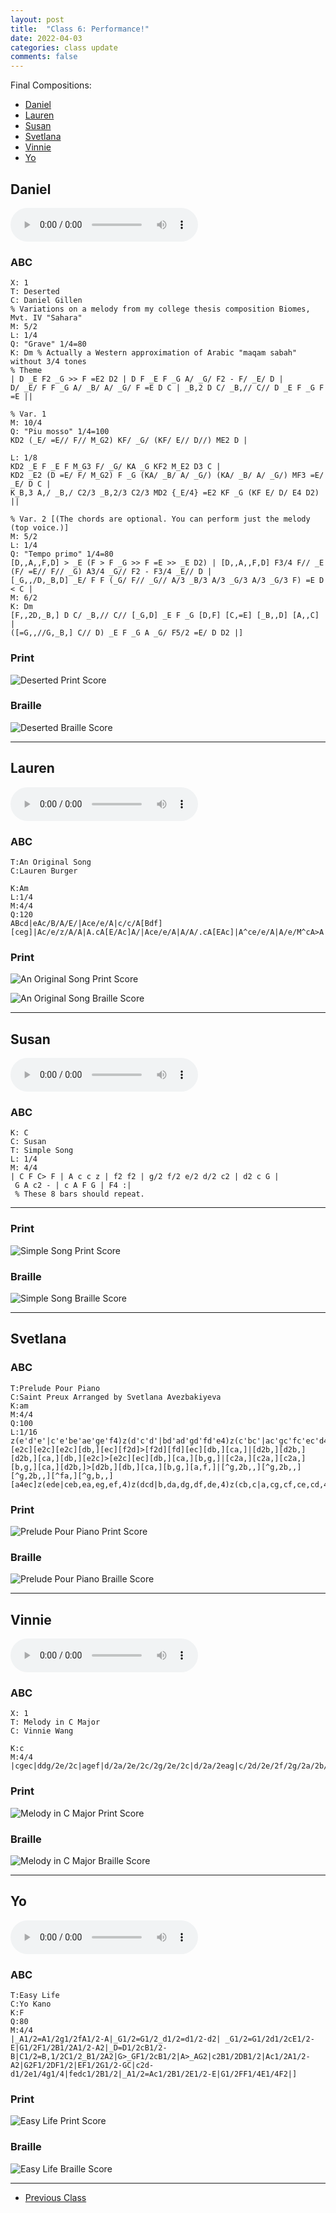 ```yaml
---
layout: post
title:  "Class 6: Performance!"
date: 2022-04-03
categories: class update
comments: false
---
```


Final Compositions:
* [Daniel](#daniel)
* [Lauren](#lauren)
* [Susan](#susan)
* [Svetlana](#svetlana)
* [Vinnie](#vinnie)
* [Yo](#yo)

## Daniel
<audio controls>
  <source src="{{site.baseurl}}/assets/audio/deserted.mp3" type="audio/mp3">
  <p>
  Your browser does not support HTML audio.
  Here is a <a href="{{site.baseurl}}/assets/audio/deserted.mp3">link to download the audio</a> instead.
  </p>
</audio>

### ABC
```
X: 1
T: Deserted
C: Daniel Gillen
% Variations on a melody from my college thesis composition Biomes, Mvt. IV "Sahara"
M: 5/2
L: 1/4
Q: "Grave" 1/4=80
K: Dm % Actually a Western approximation of Arabic "maqam sabah" without 3/4 tones
% Theme
| D _E F2 _G >> F =E2 D2 | D F _E F _G A/ _G/ F2 - F/ _E/ D |
D/ _E/ F F _G A/ _B/ A/ _G/ F =E D C | _B,2 D C/ _B,// C// D _E F _G F =E ||

% Var. 1
M: 10/4
Q: "Piu mosso" 1/4=100
KD2 (_E/ =E// F// M_G2) KF/ _G/ (KF/ E// D//) ME2 D |

L: 1/8
KD2 _E F _E F M_G3 F/ _G/ KA _G KF2 M_E2 D3 C |
KD2 _E2 (D =E/ F/ M_G2) F _G (KA/ _B/ A/ _G/) (KA/ _B/ A/ _G/) MF3 =E/ _E/ D C |
K_B,3 A,/ _B,/ C2/3 _B,2/3 C2/3 MD2 {_E/4} =E2 KF _G (KF E/ D/ E4 D2) ||

% Var. 2 [(The chords are optional. You can perform just the melody (top voice.)]
M: 5/2
L: 1/4
Q: "Tempo primo" 1/4=80
[D,,A,,F,D] > _E (F > F _G >> F =E >> _E D2) | [D,,A,,F,D] F3/4 F// _E (F/ =E// F// _G) A3/4 _G// F2 - F3/4 _E// D |
[_G,,/D,_B,D] _E/ F F (_G/ F// _G// A/3 _B/3 A/3 _G/3 A/3 _G/3 F) =E D < C |
M: 6/2
K: Dm
[F,,2D,_B,] D C/ _B,// C// [_G,D] _E F _G [D,F] [C,=E] [_B,,D] [A,,C] |
([=G,,//G,_B,] C// D) _E F _G A _G/ F5/2 =E/ D D2 |]  
```

### Print
![Deserted Print Score]({{site.baseurl}}/assets/images/deserted.png)

### Braille
![Deserted Braille Score]({{site.baseurl}}/assets/images/deserted_braille.PNG)

---

## Lauren
<audio controls>
  <source src="{{site.baseurl}}/assets/audio/original.mp3" type="audio/mp3">
  <p>
  Your browser does not support HTML audio.
  Here is a <a href="{{site.baseurl}}/assets/audio/original.mp3">link to download the audio</a> instead.
  </p>
</audio>

### ABC
```
T:An Original Song
C:Lauren Burger

K:Am
L:1/4
M:4/4
Q:120
ABcd|eAc/B/A/E/|Ace/e/A|c/c/A[Bdf][ceg]|Ac/e/z/A/A|A.cA[E/Ac]A/|Ace/e/A|A/A/.cA[EAc]|A^ce/e/A|A/e/M^cA>A|A=c/eA/c|E{Ae}KcA[c/Ea]A/|Ad^fA|^fdA>A|A/c/A/c/d/e/d/c/|ecA>A|Ace/A/A|ecA[Ace]||
```
### Print
![An Original Song Print Score]({{site.baseurl}}/assets/images/original.png)

![An Original Song Braille Score]({{site.baseurl}}/assets/images/original_braille.PNG)

---

## Susan
<audio controls>
  <source src="{{site.baseurl}}/assets/audio/simple.mp3" type="audio/mp3">
  <p>
  Your browser does not support HTML audio.
  Here is a <a href="{{site.baseurl}}/assets/audio/simple.mp3">link to download the audio</a> instead.
  </p>
</audio>

### ABC
```
K: C
C: Susan
T: Simple Song
L: 1/4
M: 4/4
| C F C> F | A c c z | f2 f2 | g/2 f/2 e/2 d/2 c2 | d2 c G |
 G A c2 - | c A F G | F4 :|
 % These 8 bars should repeat.
```

---

### Print
![Simple Song Print Score]({{site.baseurl}}/assets/images/simple.png)

### Braille
![Simple Song Braille Score]({{site.baseurl}}/assets/images/simple_braille.PNG)

---

## Svetlana

### ABC
```
T:Prelude Pour Piano
C:Saint Preux Arranged by Svetlana Avezbakiyeva
K:am
M:4/4
Q:100
L:1/16
z(e'd'e'|c'e'be'ae'ge'f4)z(d'c'd'|bd'ad'gd'fd'e4)z(c'bc'|ac'gc'fc'ec'd4)z(bab|^gb^fbebdbc8)|[e2c][e2c][e2c][db,][ec][f2d]>[f2d][fd][ec][db,][ca,]|[d2b,][d2b,][d2b,][ca,][db,][e2c]>[e2c][ec][db,][ca,][b,g,]|[c2a,][c2a,][c2a,][b,g,][ca,][d2b,]>[d2b,][db,][ca,][b,g,][a,f,]|[^g,2b,,][^g,2b,,][^g,2b,,][^fa,][^g,b,,][a4ec]z(ede|ceb,ea,eg,ef,4)z(dcd|b,da,dg,df,de,4)z(cb,c|a,cg,cf,ce,cd,4)z(b,a,b,|^g,b,^f,b,e,b,d,b,c,8)|e'f'e'f'e'f'e'f'd'2d'e'f'e'd'c'|d'e'd'e'd'e'd'e'c'2c'd'e'd'c'b|c'd'c'd'c'bagd'e'd'e'f'e'd'c'|e'f'e'f'e'^f'^g'e'a'4|]
```

### Print
![Prelude Pour Piano Print Score]({{site.baseurl}}/assets/images/prelude.png)

### Braille
![Prelude Pour Piano Braille Score]({{site.baseurl}}/assets/images/prelude_braille.PNG)

---

## Vinnie
<audio controls>
  <source src="{{site.baseurl}}/assets/audio/melody.mp3" type="audio/mp3">
  <p>
  Your browser does not support HTML audio.
  Here is a <a href="{{site.baseurl}}/assets/audio/melody.mp3">link to download the audio</a> instead.
  </p>
</audio>

### ABC
```
X: 1
T: Melody in C Major
C: Vinnie Wang

K:c
M:4/4
|cgec|ddg/2e/2c|agef|d/2a/2e/2c/2g/2e/2c|d/2a/2eag|c/2d/2e/2f/2g/2a/2b/2c'/2|c/2e/2g/2e/2e/2g/2f/2e/2|c1/4e1/4g1/4c'1/4b/4g1/4e/4f/4d/4e/4d/4c/4g/2e/2|gfdc|edcg|agfd|g/2f/2dcc|.d.e.g.c||
```

### Print
![Melody in C Major Print Score]({{site.baseurl}}/assets/images/melody.png)

### Braille
![Melody in C Major Braille Score]({{site.baseurl}}/assets/images/melody_braille.PNG)

---

## Yo
<audio controls>
  <source src="{{site.baseurl}}/assets/audio/easy.mp3" type="audio/mp3">
  <p>
  Your browser does not support HTML audio.
  Here is a <a href="{{site.baseurl}}/assets/audio/easy.mp3">link to download the audio</a> instead.
  </p>
</audio>

### ABC
```
T:Easy Life
C:Yo Kano
K:F
Q:80
M:4/4
|_A1/2=A1/2g1/2fA1/2-A|_G1/2=G1/2_d1/2=d1/2-d2| _G1/2=G1/2d1/2cE1/2-E|G1/2F1/2B1/2A1/2-A2|_D=D1/2cB1/2-B|C1/2=B,1/2C1/2_B1/2A2|G>_GF1/2cB1/2|A>_AG2|c2B1/2DB1/2|Ac1/2A1/2-A2|G2F1/2DF1/2|EF1/2G1/2-GC|c2d-d1/2e1/4g1/4|fedc1/2B1/2|_A1/2=Ac1/2B1/2E1/2-E|G1/2FF1/4E1/4F2|]
```

### Print
![Easy Life Print Score]({{site.baseurl}}/assets/images/easy.png)

### Braille
![Easy Life Braille Score]({{site.baseurl}}/assets/images/easy_braille.PNG)

---
* [Previous Class](/sc-workshop/class/update/2022/03/27/week-5.html)
